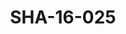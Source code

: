 ---
pid: SHA-16-025
title: SHA-16-025
language: en
collection: Sharhabil Ahmed
original_label: 
rights: Sharhabil Ahmed
location_of_original: Sharhabil Ahmed
photographer_or_studio: 
scanned_from: photograph 9 by 9.6
_date: 1957-1959
location: Egypt, Manufiya, Sirs al Layan
description: Sharhabil Ahmed and classmates
additional_notes: 
permission_display: 'yes'
on_server: 'yes'
on_website: 'yes'
permalink: /archive/en/sha-16-025.html
layout: photo-page
---